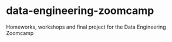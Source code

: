 # data-engineering-zoomcamp
Homeworks, workshops and final project for the Data Engineering Zoomcamp
